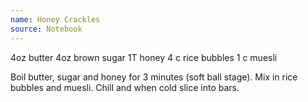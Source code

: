```yaml
---
name: Honey Crackles
source: Notebook
---
```


4oz butter
4oz brown sugar
1T honey
4 c rice bubbles
1 c muesli

Boil butter, sugar and honey for 3 minutes (soft ball stage).  Mix in rice bubbles and muesli.  Chill and when cold slice into bars.

